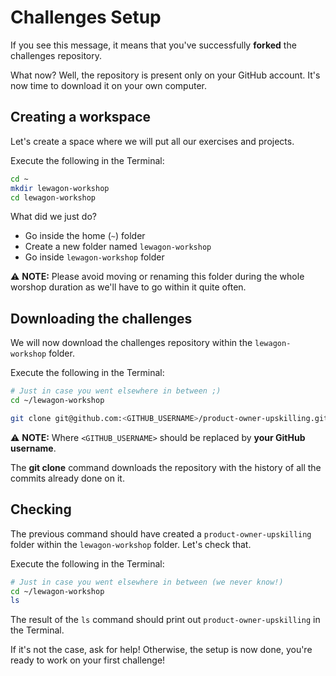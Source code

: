 # Challenges Setup

If you see this message, it means that you've successfully **forked** the challenges repository.

What now? Well, the repository is present only on your GitHub account. It's now time to download it on your own computer.

## Creating a workspace

Let's create a space where we will put all our exercises and projects.

Execute the following in the Terminal:

```bash
cd ~
mkdir lewagon-workshop
cd lewagon-workshop
```

What did we just do?

- Go inside the home (`~`) folder
- Create a new folder named `lewagon-workshop`
- Go inside `lewagon-workshop` folder

⚠ **NOTE:** Please avoid moving or renaming this folder during the whole worshop duration as we'll have to go within it quite often.

## Downloading the challenges

We will now download the challenges repository within the `lewagon-workshop` folder.

Execute the following in the Terminal:

```bash
# Just in case you went elsewhere in between ;)
cd ~/lewagon-workshop

git clone git@github.com:<GITHUB_USERNAME>/product-owner-upskilling.git
```

⚠ **NOTE:** Where `<GITHUB_USERNAME>` should be replaced by **your GitHub username**.

The **git clone** command downloads the repository with the history of all the commits already done on it.

## Checking

The previous command should have created a `product-owner-upskilling` folder within the `lewagon-workshop` folder. Let's check that.

Execute the following in the Terminal:

```bash
# Just in case you went elsewhere in between (we never know!)
cd ~/lewagon-workshop
ls
```

The result of the `ls` command should print out `product-owner-upskilling` in the Terminal.

If it's not the case, ask for help!
Otherwise, the setup is now done, you're ready to work on your first challenge!
